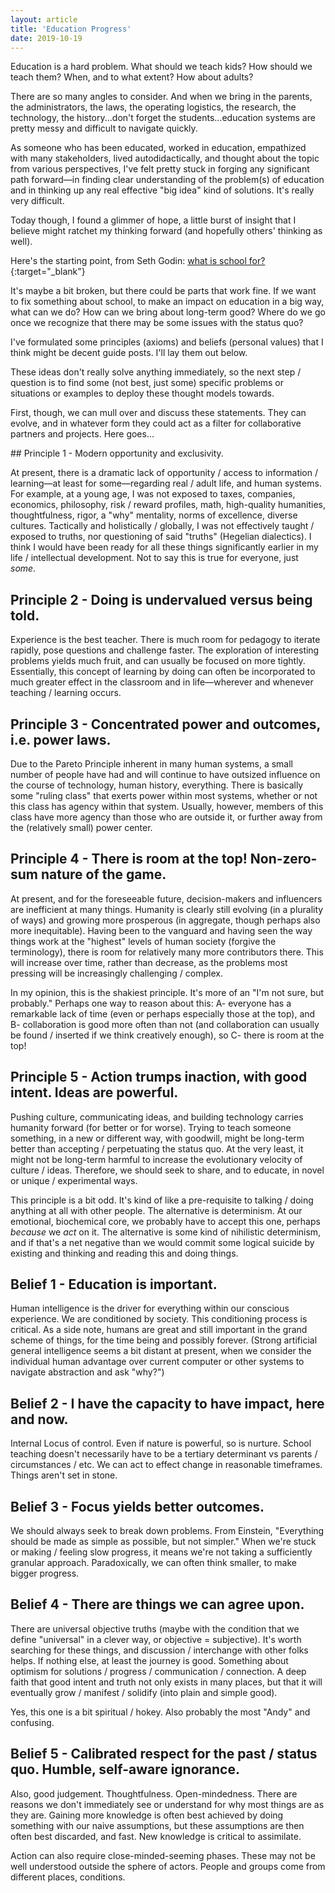 ```yaml
---
layout: article
title: 'Education Progress'
date: 2019-10-19
---
```


Education is a hard problem. What should we teach kids? How should we teach them? When, and to what extent? How about adults?

There are so many angles to consider. And when we bring in the parents, the administrators, the laws, the operating logistics, the research, the technology, the history...don't forget the students...education systems are pretty messy and difficult to navigate quickly.

As someone who has been educated, worked in education, empathized with many stakeholders, lived autodidactically, and thought about the topic from various perspectives, I've felt pretty stuck in forging any significant path forward&mdash;in finding clear understanding of the problem(s) of education and in thinking up any real effective "big idea" kind of solutions. It's really very difficult.

Today though, I found a glimmer of hope, a little burst of insight that I believe might ratchet my thinking forward (and hopefully others' thinking as well).

Here's the starting point, from Seth Godin: [what is school for?](https://seths.blog/2014/09/the-shameful-fraud-of-sorting-for-youth-meritocracy/){:target="_blank"}

It's maybe a bit broken, but there could be parts that work fine. If we want to fix something about school, to make an impact on education in a big way, what can we do? How can we bring about long-term good? Where do we go once we recognize that there may be some issues with the status quo?

I've formulated some principles (axioms) and beliefs (personal values) that I think might be decent guide posts. I'll lay them out below.

These ideas don't really solve anything immediately, so the next step / question is to find some (not best, just some) specific problems or situations or examples to deploy these thought models towards.

First, though, we can mull over and discuss these statements. They can evolve, and in whatever form they could act as a filter for collaborative partners and projects. Here goes...

<a name="principles">## Principle 1 - Modern opportunity and exclusivity.</a>

At present, there is a dramatic lack of opportunity / access to information / learning&mdash;at least for some&mdash;regarding real / adult life, and human systems. For example, at a young age, I was not exposed to taxes, companies, economics, philosophy, risk / reward profiles, math, high-quality humanities, thoughtfulness, rigor, a "why" mentality, norms of excellence, diverse cultures. Tactically and holistically / globally, I was not effectively taught / exposed to truths, nor questioning of said "truths" (Hegelian dialectics). I think I would have been ready for all these things significantly earlier in my life / intellectual development. Not to say this is true for everyone, just _some_.

## Principle 2 - Doing is undervalued versus being told.

Experience is the best teacher. There is much room for pedagogy to iterate rapidly, pose questions and challenge faster. The exploration of interesting problems yields much fruit, and can usually be focused on more tightly. Essentially, this concept of learning by doing can often be incorporated to much greater effect in the classroom and in life&mdash;wherever and whenever teaching / learning occurs.

## Principle 3 - Concentrated power and outcomes, i.e. power laws.

Due to the Pareto Principle inherent in many human systems, a small number of people have had and will continue to have outsized influence on the course of technology, human history, everything. There is basically some "ruling class" that exerts power within most systems, whether or not this class has agency within that system. Usually, however, members of this class have more agency than those who are outside it, or further away from the (relatively small) power center.

## Principle 4 - There is room at the top! Non-zero-sum nature of the game.

At present, and for the foreseeable future, decision-makers and influencers are inefficient at many things. Humanity is clearly still evolving (in a plurality of ways) and growing more prosperous (in aggregate, though perhaps also more inequitable). Having been to the vanguard and having seen the way things work at the "highest" levels of human society (forgive the terminology), there is room for relatively many more contributors there. This will increase over time, rather than decrease, as the problems most pressing will be increasingly challenging / complex.

In my opinion, this is the shakiest principle. It's more of an "I'm not sure, but probably." Perhaps one way to reason about this: A- everyone has a remarkable lack of time (even or perhaps especially those at the top), and B- collaboration is good more often than not (and collaboration can usually be found / inserted if we think creatively enough), so C- there is room at the top!

## Principle 5 - Action trumps inaction, with good intent. Ideas are powerful.

Pushing culture, communicating ideas, and building technology carries humanity forward (for better or for worse). Trying to teach someone something, in a new or different way, with goodwill, might be long-term better than accepting / perpetuating the status quo. At the very least, it might not be long-term harmful to increase the evolutionary velocity of culture / ideas. Therefore, we should seek to share, and to educate, in novel or unique / experimental ways.

This principle is a bit odd. It's kind of like a pre-requisite to talking / doing anything at all with other people. The alternative is determinism. At our emotional, biochemical core, we probably have to accept this one, perhaps _because_ we _act_ on it. The alternative is some kind of nihilistic determinism, and if that's a net negative than we would commit some logical suicide by existing and thinking and reading this and doing things.

## Belief 1 - Education is important.

Human intelligence is the driver for everything within our conscious experience. We are conditioned by society. This conditioning process is critical. As a side note, humans are great and still important in the grand scheme of things, for the time being and possibly forever. (Strong artificial general intelligence seems a bit distant at present, when we consider the individual human advantage over current computer or other systems to navigate abstraction and ask "why?")

## Belief 2 - I have the capacity to have impact, here and now.

Internal Locus of control. Even if nature is powerful, so is nurture. School teaching doesn't necessarily have to be a tertiary determinant vs parents / circumstances / etc. We can act to effect change in reasonable timeframes. Things aren't set in stone.

## Belief 3 - Focus yields better outcomes.

We should always seek to break down problems. From Einstein, "Everything should be made as simple as possible, but not simpler." When we're stuck or making / feeling slow progress, it means we're not taking a sufficiently granular approach. Paradoxically, we can often think smaller, to make bigger progress.

## Belief 4 - There are things we can agree upon.

There are universal objective truths (maybe with the condition that we define "universal" in a clever way, or objective = subjective). It's worth searching for these things, and discussion / interchange with other folks helps. If nothing else, at least the journey is good. Something about optimism for solutions / progress / communication / connection. A deep faith that good intent and truth not only exists in many places, but that it will eventually grow / manifest / solidify (into plain and simple good).

Yes, this one is a bit spiritual / hokey. Also probably the most "Andy" and confusing.

## Belief 5 - Calibrated respect for the past / status quo. Humble, self-aware ignorance.

Also, good judgement. Thoughtfulness. Open-mindedness. There are reasons we don't immediately see or understand for why most things are as they are. Gaining more knowledge is often best achieved by doing something with our naive assumptions, but these assumptions are then often best discarded, and fast. New knowledge is critical to assimilate.

Action can also require close-minded-seeming phases. These may not be well understood outside the sphere of actors. People and groups come from different places, conditions.
